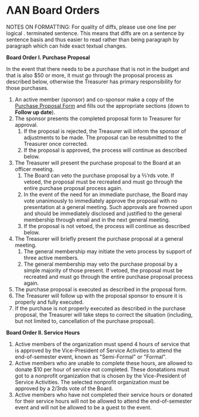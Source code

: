 # ΛΑΝ Board Orders

NOTES ON FORMATTING:
For quality of diffs, please use one line per logical . terminated sentence.
This means that diffs are on a sentence by sentence basis and thus easier to read rather than being paragraph by paragraph which can hide exact textual changes.

**Board Order I. Purchase Proposal**

In the event that there needs to be a purchase that is not in the budget and that is also $50 or more, it must go through the proposal process as described below, otherwise the Treasurer has primary responsibility for those purchases.

1. An active member (sponsor) and co-sponsor make a copy of the [Purchase Proposal Form](./purchase_proposal_form.md) and fills out the appropriate sections (down to **Follow up date**).
2. The sponsor presents the completed proposal form to Treasurer for approval.
    1. If the proposal is rejected, the Treasurer will inform the sponsor of adjustments to be made. The proposal can be resubmitted to the Treasurer once corrected.
    2. If the proposal is approved, the process will continue as described below.
3. The Treasurer will present the purchase proposal to the Board at an officer meeting.
    1. The Board can veto the purchase proposal by a ⅔’rds vote. If vetoed, the proposal must be recreated and must go through the entire purchase proposal process again.
    2. In the event of the need for an immediate purchase, the Board may vote unanimously to immediately approve the proposal with no presentation at a general meeting. 
       Such approvals are frowned upon and should be immediately disclosed and justified to the general membership through email and in the next general meeting.
    3. If the proposal is not vetoed, the process will continue as described below.
4. The Treasurer will briefly present the purchase proposal at a general meeting.
    1. The general membership may initiate the veto process by support of three active members.
    2. The general membership may veto the purchase proposal by a simple majority of those present. 
       If vetoed, the proposal must be recreated and must go through the entire purchase proposal process again.
5. The purchase proposal is executed as described in the proposal form.
6. The Treasurer will follow up with the proposal sponsor to ensure it is properly and fully executed.
7. If the purchase is not properly executed as described in the purchase proposal, the Treasurer will take steps to correct the situation (including, but not limited to, cancellation of the purchase proposal).

**Board Order II. Service Hours**

1. Active members of the organization must spend 4 hours of service that is approved by the Vice-President of Service Activities to attend the end-of-semester event, known as "Semi-Formal" or "Formal".
2. Active members who are unable to complete these hours, are allowed to donate $10 per hour of service not completed.
    These donatations must got to a nonprofit organization that is chosen by the Vice-President of Service Activities.
    The selected nonprofit organization must be approved by a 2/3rds vote of the Board.
3. Active members who have not completed their service hours or donated for their service hours will not be allowed to attend the end-of-semester event and will not be allowed to be a guest to the event.
